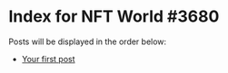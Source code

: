# Index for NFT World #3680
Posts will be displayed in the order below:

- [Your first post](./001-first.md)

